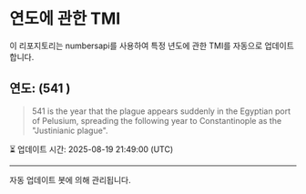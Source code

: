 
# 연도에 관한 TMI

이 리포지토리는 numbersapi를 사용하여 특정 년도에 관한 TMI를 자동으로 업데이트합니다.

## 연도: (541 )
> 541 is the year that the plague appears suddenly in the Egyptian port of Pelusium, spreading the following year to Constantinople as the "Justinianic plague".

⏳ 업데이트 시간: 2025-08-19 21:49:00 (UTC)

---
자동 업데이트 봇에 의해 관리됩니다.
